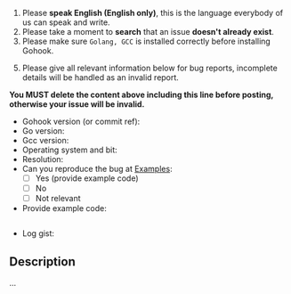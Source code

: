 1. Please **speak English (English only)**, this is the language everybody of us can speak and write.
2. Please take a moment to **search** that an issue **doesn't already exist**.
3. Please make sure `Golang, GCC` is installed correctly before installing Gohook.
<!-- 4. Please ask questions or config/deploy problems on our Gitter channel: https://gitter.im/robotn/gohook -->
5. Please give all relevant information below for bug reports, incomplete details will be handled as an invalid report.

**You MUST delete the content above including this line before posting, otherwise your issue will be invalid.**


- Gohook version (or commit ref):
- Go version:
- Gcc version:
- Operating system and bit:
- Resolution:
- Can you reproduce the bug at [Examples](https://github.com/ms-dosx86/gohook/blob/master/examples/main.go):
  - [ ] Yes (provide example code)
  - [ ] No
  - [ ] Not relevant
- Provide example code:

```Go

```
- Log gist:

## Description

...
